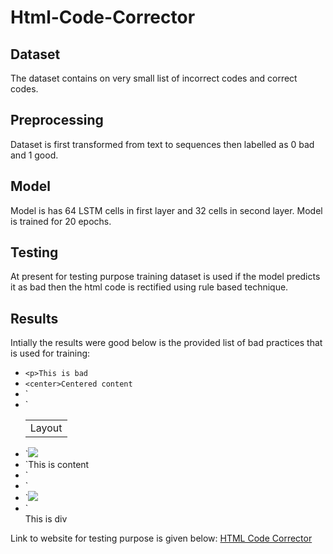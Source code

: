 # Html-Code-Corrector

## Dataset

The dataset contains on very small list of incorrect codes and correct codes.

## Preprocessing

Dataset is first transformed from text to sequences then labelled as 0 bad and 1 good. 

## Model

Model is has 64 LSTM cells in first layer and 32 cells in second layer. Model is trained for 20 epochs. 

## Testing

At present for testing purpose training dataset is used if the model predicts it as bad then the html code is 
rectified using rule based technique.

## Results
Intially the results were good below is the provided list of bad practices that is used for training: 

- ```<p>This is bad```
- ```<center>Centered content```
- `<div style='color: red'>
- `<table><tr><td>Layout</td></tr></table>
- `<img src='image.jpg'>
- `This is content
- `<div custom-attr='value'>
- `<div id='duplicateID'>
- `<img src='http://insecure.com/image.jpg'>
- `<div>This is div</div>

Link to website for testing purpose is given below:
[HTML Code Corrector](https://html-code-corrector-app.streamlit.app/)


